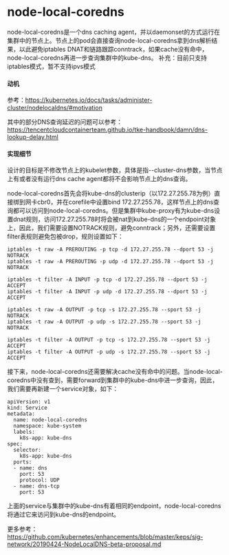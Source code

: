 # node-local-coredns

node-local-coredns是一个dns caching agent，并以daemonset的方式运行在集群中的节点上。节点上的pod会直接查询node-local-coredns拿到dns解析结果，以此避免iptables DNAT和链路跟踪conntrack，如果cache没有命中，node-local-coredns再进一步查询集群中的kube-dns。
补充：目前只支持iptables模式，暂不支持ipvs模式

#### 动机

参考：https://kubernetes.io/docs/tasks/administer-cluster/nodelocaldns/#motivation

其中的部分DNS查询延迟的问题可以参考：https://tencentcloudcontainerteam.github.io/tke-handbook/damn/dns-lookup-delay.html

#### 实现细节

设计的目标是不修改节点上的kubelet参数，具体是指--cluster-dns参数，当节点上有或者没有运行dns cache agent都将不会影响节点上的dns查询。

node-local-coredns首先会将kube-dns的clusterip（以172.27.255.78为例）直接绑到网卡cbr0，并在corefile中设置bind 172.27.255.78，这样节点上的dns查询都可以访问到node-local-coredns。但是集群中kube-proxy有为kube-dns设置dnat规则，访问172.27.255.78时将会被nat到kube-dns的一个endpoint对象上，因此，我们需要设置NOTRACK规则，避免conntrack；另外，还需要设置filter表规则避免包被drop，规则设置如下：

    iptables -t raw -A PREROUTING -p tcp -d 172.27.255.78 --dport 53 -j NOTRACK
    iptables -t raw -A PREROUTING -p udp -d 172.27.255.78 --dport 53 -j NOTRACK
    
    iptables -t filter -A INPUT -p tcp -d 172.27.255.78 --dport 53 -j ACCEPT
    iptables -t filter -A INPUT -p udp -d 172.27.255.78 --dport 53 -j ACCEPT
    
    iptables -t raw -A OUTPUT -p tcp -s 172.27.255.78 --sport 53 -j NOTRACK
    iptables -t raw -A OUTPUT -p udp -s 172.27.255.78 --sport 53 -j NOTRACK
    
    iptables -t filter -A OUTPUT -p tcp -s 172.27.255.78 --sport 53 -j ACCEPT
    iptables -t filter -A OUTPUT -p udp -s 172.27.255.78 --sport 53 -j ACCEPT

接下来，node-local-coredns还需要解决cache没有命中的问题。当node-local-coredns中没有查到，需要forward到集群中的kube-dns中进一步查询，因此，我们需要再新建一个service对象，如下：

    apiVersion: v1
    kind: Service
    metadata:
      name: node-local-coredns
      namespace: kube-system
      labels:
        k8s-app: kube-dns
    spec:
      selector:
        k8s-app: kube-dns
      ports:
      - name: dns
        port: 53
        protocol: UDP
      - name: dns-tcp
        port: 53

上面的service与集群中的kube-dns有着相同的endpoint，node-local-coredns将通过它来访问到kube-dns的endpoint。

更多参考：https://github.com/kubernetes/enhancements/blob/master/keps/sig-network/20190424-NodeLocalDNS-beta-proposal.md

